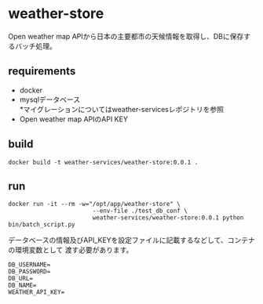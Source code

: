 # weather-store
Open weather map APIから日本の主要都市の天候情報を取得し、DBに保存するバッチ処理。
## requirements
* docker
* mysqlデータベース  
*マイグレーションについてはweather-servicesレポジトリを参照  
* Open weather map APIのAPI KEY

## build
```
docker build -t weather-services/weather-store:0.0.1 .
```

## run
```
docker run -it --rm -w="/opt/app/weather-store" \
                        --env-file ./test_db_conf \
                        weather-services/weather-store:0.0.1 python bin/batch_script.py
```

データベースの情報及びAPI_KEYを設定ファイルに記載するなどして、コンテナの環境変数として
渡す必要があります。

```
DB_USERNAME=
DB_PASSWORD=
DB_URL=
DB_NAME=
WEATHER_API_KEY=
```